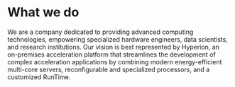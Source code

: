 # What we do
We are a company dedicated to providing advanced computing technologies, empowering specialized hardware engineers, data scientists, and research institutions. Our vision is best represented by Hyperion, an on-premises acceleration platform that streamlines the development of complex acceleration applications by combining modern energy-efficient multi-core servers, reconfigurable and specialized processors, and a customized RunTime.
